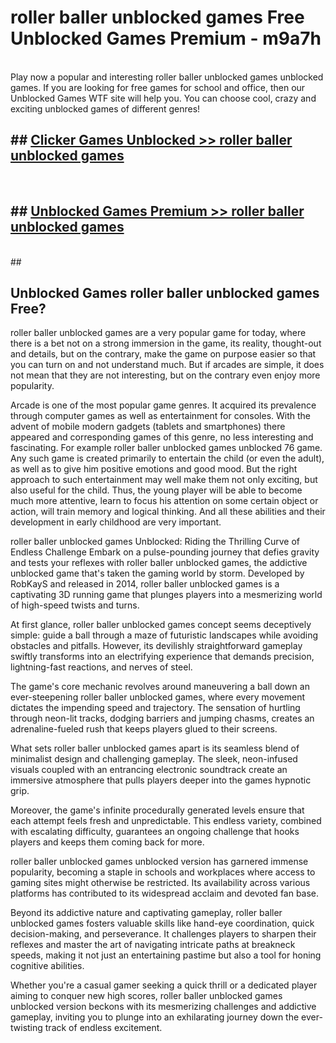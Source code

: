 # roller baller unblocked games  Free Unblocked Games Premium - m9a7h <br>
<br>
Play now a popular and interesting roller baller unblocked games unblocked games. If you are looking for free games for school and office, then our Unblocked Games WTF site will help you. You can choose cool, crazy and exciting unblocked games of different genres!


## ##  [Clicker Games Unblocked >> roller baller unblocked games](http://freeplayer.one?title=roller_baller_unblocked_games&ref=UGames)
  <br>

##  ## [Unblocked Games Premium >> roller baller unblocked games](http://freeplayer.one?title=roller_baller_unblocked_games&ref=UGames)
  <br>
  ##



## Unblocked Games roller baller unblocked games Free?

roller baller unblocked games are a very popular game for today, where there is a bet not on a strong immersion in the game, its reality, thought-out and details, but on the contrary, make the game on purpose easier so that you can turn on and not understand much. But if arcades are simple, it does not mean that they are not interesting, but on the contrary even enjoy more popularity.

Arcade is one of the most popular game genres. It acquired its prevalence through computer games as well as entertainment for consoles. With the advent of mobile modern gadgets (tablets and smartphones) there appeared and corresponding games of this genre, no less interesting and fascinating. For example roller baller unblocked games unblocked 76 game. Any such game is created primarily to entertain the child (or even the adult), as well as to give him positive emotions and good mood. But the right approach to such entertainment may well make them not only exciting, but also useful for the child. Thus, the young player will be able to become much more attentive, learn to focus his attention on some certain object or action, will train memory and logical thinking. And all these abilities and their development in early childhood are very important.

roller baller unblocked games Unblocked: Riding the Thrilling Curve of Endless Challenge
Embark on a pulse-pounding journey that defies gravity and tests your reflexes with roller baller unblocked games, the addictive unblocked game that's taken the gaming world by storm. Developed by RobKayS and released in 2014, roller baller unblocked games is a captivating 3D running game that plunges players into a mesmerizing world of high-speed twists and turns.

At first glance, roller baller unblocked games concept seems deceptively simple: guide a ball through a maze of futuristic landscapes while avoiding obstacles and pitfalls. However, its devilishly straightforward gameplay swiftly transforms into an electrifying experience that demands precision, lightning-fast reactions, and nerves of steel.

The game's core mechanic revolves around maneuvering a ball down an ever-steepening roller baller unblocked games, where every movement dictates the impending speed and trajectory. The sensation of hurtling through neon-lit tracks, dodging barriers and jumping chasms, creates an adrenaline-fueled rush that keeps players glued to their screens.

What sets roller baller unblocked games apart is its seamless blend of minimalist design and challenging gameplay. The sleek, neon-infused visuals coupled with an entrancing electronic soundtrack create an immersive atmosphere that pulls players deeper into the games hypnotic grip.

Moreover, the game's infinite procedurally generated levels ensure that each attempt feels fresh and unpredictable. This endless variety, combined with escalating difficulty, guarantees an ongoing challenge that hooks players and keeps them coming back for more.

roller baller unblocked games unblocked version has garnered immense popularity, becoming a staple in schools and workplaces where access to gaming sites might otherwise be restricted. Its availability across various platforms has contributed to its widespread acclaim and devoted fan base.

Beyond its addictive nature and captivating gameplay, roller baller unblocked games fosters valuable skills like hand-eye coordination, quick decision-making, and perseverance. It challenges players to sharpen their reflexes and master the art of navigating intricate paths at breakneck speeds, making it not just an entertaining pastime but also a tool for honing cognitive abilities.

Whether you're a casual gamer seeking a quick thrill or a dedicated player aiming to conquer new high scores, roller baller unblocked games unblocked version beckons with its mesmerizing challenges and addictive gameplay, inviting you to plunge into an exhilarating journey down the ever-twisting track of endless excitement.